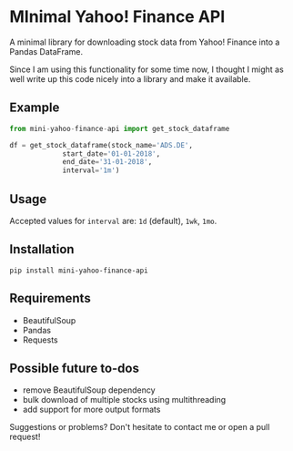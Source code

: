 # MInimal Yahoo! Finance API

A minimal library for downloading stock data from Yahoo! Finance into a Pandas DataFrame.

Since I am using this functionality for some time now, I thought I might as well write up this code nicely into a library and make it available.

## Example
```python
from mini-yahoo-finance-api import get_stock_dataframe

df = get_stock_dataframe(stock_name='ADS.DE',
			 start_date='01-01-2018',
			 end_date='31-01-2018',
			 interval='1m')
```

## Usage
Accepted values for `interval` are: `1d` (default), `1wk`, `1mo`.

## Installation
```
pip install mini-yahoo-finance-api
```

## Requirements
- BeautifulSoup
- Pandas
- Requests

## Possible future to-dos
- remove BeautifulSoup dependency
- bulk download of multiple stocks using multithreading
- add support for more output formats

Suggestions or problems? Don't hesitate to contact me or open a pull request!